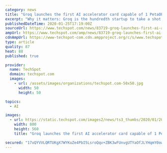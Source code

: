 ```yaml
---
category: news
title: "Groq launches the first AI accelerator card capable of 1 PetaOPS"
excerpt: "Why it matters: Groq is the hundredth startup to take a shot at making an AI accelerator card, the second to market, and the first to have a product reach the 1 quadrillion operations per second threshold. That’s quadruple the performance of Nvidia’s most powerful card. The Groq Tensor Streaming Processor (TSP) demands 300W per core ..."
publishedDateTime: 2020-01-25T17:19:00Z
sourceUrl: https://www.techspot.com/news/83719-groq-launches-first-ai-accelerator-card-capable-1.html
ampUrl: https://www.techspot.com/amp/news/83719-groq-launches-first-ai-accelerator-card-capable-1.html
cdnAmpUrl: https://www-techspot-com.cdn.ampproject.org/c/s/www.techspot.com/amp/news/83719-groq-launches-first-ai-accelerator-card-capable-1.html
type: article
quality: 87
heat: 88
published: true

provider:
  name: TechSpot
  domain: techspot.com
  images:
    - url: /assets/images/organizations/techspot.com-50x50.jpg
      width: 50
      height: 50

topics:
  - AI

images:
  - url: https://static.techspot.com/images2/news/ts3_thumbs/2020/01/2020-01-25-ts3_thumbs-52c.jpg
    width: 800
    height: 560
    title: "Groq launches the first AI accelerator card capable of 1 PetaOPS"

secured: "17xQYVVLQRTUKgX7WYKuZe4PbI5LsroQqv+ZBK3wFUnvgUTYaOfJLYHqmY0ow3BK7PRrAOhVT1J7TeGIx6ZMTT8+l2BW8sKWo6chKr2nLS6+CCd/yknudlG1GvIY+xRWcU2VSMuch4rP0cXT5WOLKejCBsM4bujTHPTXmQ14Qffhpp1LF6w57wwk7ShNWsXHP8pdEfgGKrluCjbJPGPVXvMkmMeoJ/o+VnKK54gQmaOUN+Feecv61deExgWV1i8y9rGxW3fUBseO9u36wbIqtwmtlAW1MvKAi20ZLpmy54ILY/AEHMJa0RBE43MNJV7B3KfzL/SacyFJ5IfTbS6d7x6lRITAqyIVL11kmpRSsLAXb1obi88+HpPTjJ6+Bn897EjpjpIyvK7/cs1DuIRUnewnp0wfANWrAPZFRIzuQ0azsvMiGX8mK20xp2URWT4BE4Hiiv8DndzcPss3WxFbp8CBUi6dQW8L9mc2BoxMeKg=;aGW/GEeEG9FOQoBZbPv1zg=="
---
```


